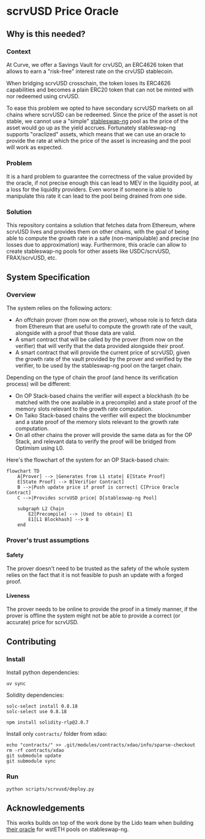 # scrvUSD Price Oracle
## Why is this needed?
### Context
At Curve, we offer a Savings Vault for crvUSD, an ERC4626 token that allows to earn
a "risk-free" interest rate on the crvUSD stablecoin.

When bridging scrvUSD crosschain, the token loses its ERC4626 capabilities and becomes
a plain ERC20 token that can not be minted with nor redeemed using crvUSD.

To ease this problem we opted to have secondary scrvUSD markets on all chains where scrvUSD can be redeemed. 
Since the price of the asset is not stable, we cannot use a "simple" [stableswap-ng](https://github.com/curvefi/stableswap-ng/blob/fd54b9a1a110d0e2e4f962583761d9e236b70967/contracts/main/CurveStableSwapNG.vy#L17) pool as the price
of the asset would go up as the yield accrues. Fortunately stableswap-ng supports "oraclized" assets,
which means that we can use an oracle to provide the rate at which the price of the asset is increasing
and the pool will work as expected.

### Problem
It is a hard problem to guarantee the correctness of the value provided by the oracle, if not precise enough this can
lead to MEV in the liquidity pool, at a loss for the liquidity providers. Even worse if someone is able to manipulate
this rate it can lead to the pool being drained from one side.

### Solution

This repository contains a solution that fetches data from Ethereum, where scrvUSD lives and provides them on other
chains, with the goal of being able to compute the growth rate in a safe (non-manipulable) and precise 
(no losses due to approximation) way. Furthermore, this oracle can allow to create stableswap-ng pools for other assets
like USDC/scrvUSD, FRAX/scrvUSD, etc.

## System Specification

### Overview

The system relies on the following actors:
- An offchain prover (from now on the prover), whose role is to fetch data from Ethereum that are useful to compute the growth rate of the vault, alongside with a proof that those data are valid.
- A smart contract that will be called by the prover (from now on the verifier) that will verify that the data provided alongside their proof.
- A smart contract that will provide the current price of scrvUSD, given the growth rate of the vault provided by the prover and verified by the verifier, to be used by the stableswap-ng pool on the target chain.

Depending on the type of chain the proof (and hence its verification process) will be different:
- On OP Stack-based chains the verifier will expect a blockhash (to be matched with the one available in a precompile) and a state proof of the memory slots relevant to the growth rate computation.
- On Taiko Stack-based chains the verifier will expect the blocknumber and a state proof of the memory slots relevant to the growth rate computation.
- On all other chains the prover will provide the same data as for the OP Stack, and relevant data to verify the proof will be bridged from Optimism using L0.

Here's the flowchart of the system for an OP Stack-based chain:
```mermaid
flowchart TD
    A[Prover] --> |Generates from L1 state| E[State Proof]
    E[State Proof] --> B[Verifier Contract]
    B -->|Push update price if proof is correct| C[Price Oracle Contract]
    C -->|Provides scrvUSD price| D[stableswap-ng Pool]

    subgraph L2 Chain
        E2[Precompile] --> |Used to obtain| E1
        E1[L1 Blockhash] --> B
    end
```

### Prover's trust assumptions
#### Safety
The prover doesn't need to be trusted as the safety of the whole system relies on the fact that it is not feasible to push an update with a forged proof.
#### Liveness
The prover needs to be online to provide the proof in a timely manner, if the prover is offline the system might not be able to provide a correct (or accurate) price for scrvUSD.

## Contributing

### Install
Install python dependencies:

```shell
uv sync
```

Solidity dependencies:
    
```shell
solc-select install 0.8.18
solc-select use 0.8.18

npm install solidity-rlp@2.0.7
```

Install only `contracts/` folder from xdao:
```shell
echo "contracts/" >> .git/modules/contracts/xdao/info/sparse-checkout
rm -rf contracts/xdao
git submodule update
git submodule sync
```

### Run
```shell
python scripts/scrvusd/deploy.py
```

## Acknowledgements
This works builds on top of the work done by the Lido team when building [their oracle](https://github.com/lidofinance/curve-merkle-oracle/blob/fffd375659358af54a6e8bbf8c3aa44188894c81/contracts/StableSwapStateOracle.sol#L295) for wstETH pools on stableswap-ng.
